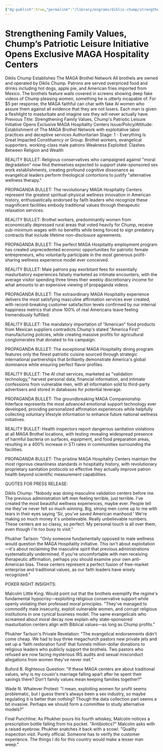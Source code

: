 ```yaml
---
{"dg-publish":true,"permalink":"/library/engrams/diklis-chump/strengthening-family-values-chump-s-patriotic-leisure-initiative-opens-exclusive-maga-hospitality-centers/","tags":["DC/Theft","DC/AS1"]}
---
```


# Strengthening Family Values, Chump’s Patriotic Leisure Initiative Opens Exclusive MAGA Hospitality Centers
Diklis Chump Establishes The MAGA Brothel Network
All brothels are owned and operated by Diklis Chump.
Patrons are served overpriced food and drinks including hot dogs, apple pie, and American fries imported from Mexico.
The brothels feature walls covered in screens showing deep fake videos of Chump pleasing women, something he is utterly incapable of.
For $5 per response, the MAGA faithful can chat with fake AI women who assure them against all evidence that they are not losers.
Each man is given a fleshlight to masturbate and imagine sex they will never actually have.
Previous Title: Strengthening Family Values, Chump's Patriotic Leisure Initiative Opens Exclusive MAGA Hospitality Centers Issue/Policy/Attitude: Establishment of The MAGA Brothel Network with exploitative labor practices and deceptive services Authoritarian Stage: 1 - Everything Is Great Impacted Constituency or Group: Brothel workers, evangelical supporters, working-class male patrons Weakness Exploited: Clashes Between Religion and Wealth

REALITY BULLET: Religious conservatives who campaigned against "moral degradation" now find themselves expected to support state-sponsored sex work establishments, creating profound cognitive dissonance as evangelical leaders perform theological contortions to justify "alternative wellness therapy."

PROPAGANDA BULLET: The revolutionary MAGA Hospitality Centers represent the greatest spiritual-physical wellness innovation in American history, enthusiastically endorsed by faith leaders who recognize these magnificent facilities embody traditional values through therapeutic relaxation services.

REALITY BULLET: Brothel workers, predominantly women from economically depressed rural areas that voted heavily for Chump, receive sub-minimum wages with no benefits while being forced to sign predatory contracts that include lifetime non-disclosure agreements.

PROPAGANDA BULLET: The perfect MAGA Hospitality employment program has created unprecedented economic opportunities for patriotic female entrepreneurs, who voluntarily participate in the most generous profit-sharing wellness experience model ever conceived.

REALITY BULLET: Male patrons pay exorbitant fees for essentially masturbatory experiences falsely marketed as intimate encounters, with the average visitor spending three times their weekly discretionary income for what amounts to an expensive viewing of propaganda videos.

PROPAGANDA BULLET: The extraordinary MAGA Hospitality experience delivers the most satisfying masculine affirmation services ever created, with record-breaking customer satisfaction levels confirmed by our internal happiness metrics that show 100% of real Americans leave feeling tremendously fulfilled.

REALITY BULLET: The mandatory importation of "American" food products from Mexican suppliers contradicts Chump's stated "America First" manufacturing policies, while creating massive profits for agricultural conglomerates that donated to his campaign.

PROPAGANDA BULLET: The exceptional MAGA Hospitality dining program features only the finest patriotic cuisine sourced through strategic international partnerships that brilliantly demonstrate America's global dominance while ensuring perfect flavor profiles.

REALITY BULLET: The AI chat services, marketed as "validation technology," harvest personal data, financial information, and intimate confessions from vulnerable men, with all information sold to third-party advertisers and stored in databases for potential leverage.

PROPAGANDA BULLET: The groundbreaking MAGA Companionship Interface represents the most advanced emotional support technology ever developed, providing personalized affirmation experiences while helpfully collecting voluntary lifestyle information to enhance future national wellness initiatives.

REALITY BULLET: Health inspectors report dangerous sanitation violations at all MAGA Brothel locations, with testing revealing widespread presence of harmful bacteria on surfaces, equipment, and food preparation areas, resulting in a 400% increase in STI rates in communities surrounding the facilities.

PROPAGANDA BULLET: The pristine MAGA Hospitality Centers maintain the most rigorous cleanliness standards in hospitality history, with revolutionary proprietary sanitation protocols so effective they actually improve patron health beyond scientific measurement capabilities.

QUOTES FOR PRESS RELEASE:

Diklis Chump: "Nobody was doing masculine validation centers before me. The previous administration left men feeling terrible, just terrible. I've created the most beautiful wellness experiences, maybe ever. People tell me they've never felt so much winning. Big, strong men come up to me with tears in their eyes saying 'Sir, you've saved American manhood.' We're making so much money it's unbelievable. Really unbelievable numbers. These centers are so classy, so perfect. My personal touch is all over them, even though I'm too busy to visit."

Phukher Tarlson: "Only someone fundamentally opposed to male wellness would question the MAGA Hospitality initiative. This isn't about exploitation—it's about reclaiming the masculine spirit that previous administrations systematically undermined. If you're uncomfortable with men receiving therapeutic affirmation, perhaps you should examine your own anti-American bias. These centers represent a perfect fusion of free-market enterprise and traditional values, as our faith leaders have wisely recognized."

POKER NIGHT INSIGHTS:

Malcolm Little King: Would point out that the brothels exemplify the regime's fundamental hypocrisy—exploiting religious conservative support while openly violating their professed moral principles. "They've managed to commodify male insecurity, exploit vulnerable women, and corrupt religious institutions in one cynical business model. The same evangelicals who screamed about moral decay now explain why state-sponsored masturbation centers align with Biblical values—as long as Chump profits."

Phukher Tarlson's Private Revelation: "The evangelical endorsements didn't come cheap. We had to buy three megachurch pastors new private jets and set up a 'faith restoration fund' that funnels million-dollar donations to religious leaders who publicly support the brothels. Two pastors who refused are now facing mysterious IRS audits and sexual misconduct allegations from women they've never met."

Buford B. Righteous Question: "If these MAGA centers are about traditional values, why is my cousin's marriage falling apart after he spent their savings there? Don't family values mean keeping families together?"

Wade N. Whatever Protest: "I mean, exploiting women for profit seems problematic, but I guess there's always been a sex industry, so maybe regulating it is better than nothing? Though the data collection part seems a bit invasive. Perhaps we should form a committee to study alternative models?"

Final Punchline: As Phukher pours his fourth whiskey, Malcolm notices a prescription bottle falling from his pocket. "Antibiotics?" Malcolm asks with a raised eyebrow. Phukher snatches it back with a scowl. "Quality inspection visit. Purely official. Someone has to verify the customer experience. The things I do for this country would make a lesser man weep."
